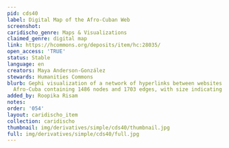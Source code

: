 ```yaml
---
pid: cds40
label: Digital Map of the Afro-Cuban Web
screenshot: 
caridischo_genre: Maps & Visualizations
claimed_genre: digital map
link: https://hcommons.org/deposits/item/hc:28035/
open_access: 'TRUE'
status: Stable
language: en
creators: Maya Anderson-González
stewards: Humanities Commons
blurb: Gephi visualization of a network of hyperlinks between websites related to
  Afro-Cuba containing 1486 nodes and 1703 edges, with size indicating degree
added_by: Roopika Risam
notes: 
order: '054'
layout: caridischo_item
collection: caridischo
thumbnail: img/derivatives/simple/cds40/thumbnail.jpg
full: img/derivatives/simple/cds40/full.jpg
---
```

